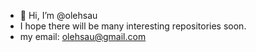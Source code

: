 - 👋 Hi, I’m @olehsau
- I hope there will be many interesting repositories soon.
- my email: olehsau@gmail.com
  

